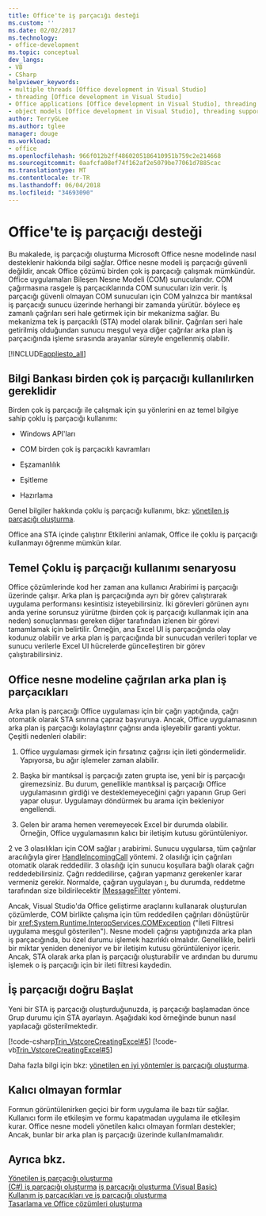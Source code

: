 ```yaml
---
title: Office'te iş parçacığı desteği
ms.custom: ''
ms.date: 02/02/2017
ms.technology:
- office-development
ms.topic: conceptual
dev_langs:
- VB
- CSharp
helpviewer_keywords:
- multiple threads [Office development in Visual Studio]
- threading [Office development in Visual Studio]
- Office applications [Office development in Visual Studio], threading support
- object models [Office development in Visual Studio], threading support
author: TerryGLee
ms.author: tglee
manager: douge
ms.workload:
- office
ms.openlocfilehash: 966f012b2ff4860205186410951b759c2e214668
ms.sourcegitcommit: 0aafcfa08ef74f162af2e5079be77061d7885cac
ms.translationtype: MT
ms.contentlocale: tr-TR
ms.lasthandoff: 06/04/2018
ms.locfileid: "34693090"
---
```

# <a name="threading-support-in-office"></a>Office'te iş parçacığı desteği
  Bu makalede, iş parçacığı oluşturma Microsoft Office nesne modelinde nasıl desteklenir hakkında bilgi sağlar. Office nesne modeli iş parçacığı güvenli değildir, ancak Office çözümü birden çok iş parçacığı çalışmak mümkündür. Office uygulamaları Bileşen Nesne Modeli (COM) sunucularıdır. COM çağırmasına rasgele iş parçacıklarında COM sunucuları izin verir. İş parçacığı güvenli olmayan COM sunucuları için COM yalnızca bir mantıksal iş parçacığı sunucu üzerinde herhangi bir zamanda yürütür. böylece eş zamanlı çağrıları seri hale getirmek için bir mekanizma sağlar. Bu mekanizma tek iş parçacıklı (STA) model olarak bilinir. Çağrıları seri hale getirilmiş olduğundan sunucu meşgul veya diğer çağrılar arka plan iş parçacığında işleme sırasında arayanlar süreyle engellenmiş olabilir.  
  
 [!INCLUDE[appliesto_all](../vsto/includes/appliesto-all-md.md)]  
  
## <a name="knowledge-required-when-using-multiple-threads"></a>Bilgi Bankası birden çok iş parçacığı kullanılırken gereklidir  
 Birden çok iş parçacığı ile çalışmak için şu yönlerini en az temel bilgiye sahip çoklu iş parçacığı kullanımı:  
  
-   Windows API'ları  
  
-   COM birden çok iş parçacıklı kavramları  
  
-   Eşzamanlılık  
  
-   Eşitleme  
  
-   Hazırlama  
  
 Genel bilgiler hakkında çoklu iş parçacığı kullanımı, bkz: [yönetilen iş parçacığı oluşturma](/dotnet/standard/threading/).  
  
 Office ana STA içinde çalıştırır Etkilerini anlamak, Office ile çoklu iş parçacığı kullanmayı öğrenme mümkün kılar.  
  
## <a name="basic-multithreading-scenario"></a>Temel Çoklu iş parçacığı kullanımı senaryosu  
 Office çözümlerinde kod her zaman ana kullanıcı Arabirimi iş parçacığı üzerinde çalışır. Arka plan iş parçacığında ayrı bir görev çalıştırarak uygulama performansı kesintisiz isteyebilirsiniz. İki görevleri görünen aynı anda yerine sorunsuz yürütme (birden çok iş parçacığı kullanmak için ana neden) sonuçlanması gereken diğer tarafından izlenen bir görevi tamamlamak için belirtilir. Örneğin, ana Excel UI iş parçacığında olay kodunuz olabilir ve arka plan iş parçacığında bir sunucudan verileri toplar ve sunucu verilerle Excel UI hücrelerde güncelleştiren bir görev çalıştırabilirsiniz.  
  
## <a name="background-threads-that-call-into-the-office-object-model"></a>Office nesne modeline çağrılan arka plan iş parçacıkları  
 Arka plan iş parçacığı Office uygulaması için bir çağrı yaptığında, çağrı otomatik olarak STA sınırına çapraz başvuruya. Ancak, Office uygulamasının arka plan iş parçacığı kolaylaştırır çağrısı anda işleyebilir garanti yoktur. Çeşitli nedenleri olabilir:  
  
1.  Office uygulaması girmek için fırsatınız çağrısı için ileti göndermelidir. Yapıyorsa, bu ağır işlemeler zaman alabilir.  
  
2.  Başka bir mantıksal iş parçacığı zaten grupta ise, yeni bir iş parçacığı giremezsiniz. Bu durum, genellikle mantıksal iş parçacığı Office uygulamasının girdiği ve desteklemeyeceğini çağrı yapanın Grup Geri yapar oluşur. Uygulamayı döndürmek bu arama için bekleniyor engellendi.  
  
3.  Gelen bir arama hemen veremeyecek Excel bir durumda olabilir. Örneğin, Office uygulamasının kalıcı bir iletişim kutusu görüntüleniyor.  
  
 2 ve 3 olasılıkları için COM sağlar [ı](http://msdn.microsoft.com/en-us/e12d48c0-5033-47a8-bdcd-e94c49857248) arabirimi. Sunucu uygularsa, tüm çağrılar aracılığıyla girer [HandleIncomingCall](http://msdn.microsoft.com/en-us/7e31b518-ef4f-4bdd-b5c7-e1b16383a5be) yöntemi. 2 olasılığı için çağrıları otomatik olarak reddedilir. 3 olasılığı için sunucu koşullara bağlı olarak çağrı reddedebilirsiniz. Çağrı reddedilirse, çağıran yapmanız gerekenler karar vermeniz gerekir. Normalde, çağıran uygulayan [ı](http://msdn.microsoft.com/en-us/e12d48c0-5033-47a8-bdcd-e94c49857248), bu durumda, reddetme tarafından size bildirilecektir [IMessageFilter](http://msdn.microsoft.com/en-us/3f800819-2a21-4e46-ad15-f9594fac1a3d) yöntemi.  
  
 Ancak, Visual Studio'da Office geliştirme araçlarını kullanarak oluşturulan çözümlerde, COM birlikte çalışma için tüm reddedilen çağrıları dönüştürür bir <xref:System.Runtime.InteropServices.COMException> ("İleti Filtresi uygulama meşgul gösterilen"). Nesne modeli çağrısı yaptığınızda arka plan iş parçacığında, bu özel durumu işlemek hazırlıklı olmalıdır. Genellikle, belirli bir miktar yeniden deneniyor ve bir iletişim kutusu görüntüleniyor içerir. Ancak, STA olarak arka plan iş parçacığı oluşturabilir ve ardından bu durumu işlemek o iş parçacığı için bir ileti filtresi kaydedin.  
  
## <a name="start-the-thread-correctly"></a>İş parçacığı doğru Başlat  
 Yeni bir STA iş parçacığı oluşturduğunuzda, iş parçacığı başlamadan önce Grup durumu için STA ayarlayın. Aşağıdaki kod örneğinde bunun nasıl yapılacağı gösterilmektedir.  
  
 [!code-csharp[Trin_VstcoreCreatingExcel#5](../vsto/codesnippet/CSharp/Trin_VstcoreCreatingExcelCS/ThisWorkbook.cs#5)]
 [!code-vb[Trin_VstcoreCreatingExcel#5](../vsto/codesnippet/VisualBasic/Trin_VstcoreCreatingExcelVB/ThisWorkbook.vb#5)]  
  
 Daha fazla bilgi için bkz: [yönetilen en iyi yöntemler iş parçacığı oluşturma](/dotnet/standard/threading/managed-threading-best-practices).  
  
## <a name="modeless-forms"></a>Kalıcı olmayan formlar  
 Formun görüntülenirken geçici bir form uygulama ile bazı tür sağlar. Kullanıcı form ile etkileşim ve formu kapatmadan uygulama ile etkileşim kurar. Office nesne modeli yönetilen kalıcı olmayan formları destekler; Ancak, bunlar bir arka plan iş parçacığı üzerinde kullanılmamalıdır.  
  
## <a name="see-also"></a>Ayrıca bkz.  
 [Yönetilen iş parçacığı oluşturma](/dotnet/standard/threading/)  
 [(C#) iş parçacığı oluşturma](/dotnet/csharp/programming-guide/concepts/threading/index) [iş parçacığı oluşturma (Visual Basic)](/dotnet/visual-basic/programming-guide/concepts/threading/index)   
 [Kullanım iş parçacıkları ve iş parçacığı oluşturma](/dotnet/standard/threading/using-threads-and-threading)   
 [Tasarlama ve Office çözümleri oluşturma](../vsto/designing-and-creating-office-solutions.md)  
  
  